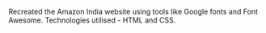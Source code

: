 Recreated the Amazon India website using tools like Google fonts and Font Awesome. Technologies utilised - HTML
and CSS.
